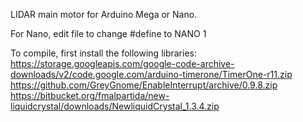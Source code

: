 
LIDAR main motor for Arduino Mega or Nano.

For Nano, edit file to change #define to NANO 1

To compile, first install the following libraries:
   https://storage.googleapis.com/google-code-archive-downloads/v2/code.google.com/arduino-timerone/TimerOne-r11.zip 
   https://github.com/GreyGnome/EnableInterrupt/archive/0.9.8.zip 
   https://bitbucket.org/fmalpartida/new-liquidcrystal/downloads/NewliquidCrystal_1.3.4.zip


